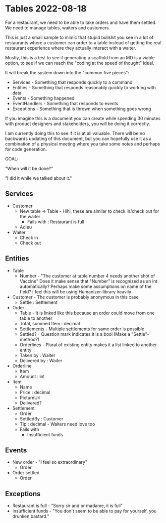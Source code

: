 ﻿# Tables 2022-08-18

For a restaurant, we need to be able to take orders and have them settled. We need to manage tables, waiters and customers.

This is just a small sample to mimic that stupid bullshit you see in a lot of restaurants where a customer can order to a table instead of getting the real restaurant experience where they actually interact with a waiter.

Mostly, this is a test to see if generating a scaffold from an MD is a viable option, to see if we can reach the "coding at the speed of thought" ideal.

It will break the system down into the "common five pieces":

- Services - Something that responds quickly to a command
- Entities - Something that responds reasonably quickly to working with data
- Events - Something happened
- EventHandlers - Something that responds to events
- Exceptions - Something that is thrown when something goes wrong

If you imagine this is a document you can create while spending 30 minutes with product designers and stakeholders, you will be doing it correctly.

I am currently doing this to see if it is at all valuable. There will be no backwards updating of this document, but you can hopefully use it as a combination of a physical meeting where you take some notes and perhaps for code generation.

GOAL: 

"When will it be done?"

"I did it while we talked about it."

## Services

- Customer
    * New table => Table - Hihi, these are similar to check in/check out for the waiter
        - Fails with : Restaurant is full
    * Adieu    
- Waiter
    - Check in
    - Check out

## Entities

- Table
    - Number - "The customer at table number 4 needs another shot of Vaccine" Does it make sense that "Number" is recognized as an int automatically? Perhaps make some assumptions on name of the field? I feel this will be using Humanizer-library heavily
- Customer - The customer is probably anonymous in this case
    - Settle : Settlement
- Order
    - Table - It is linked like this because an order could move from one table to another
    - Total, summed Item : decimal
    - Settlements - Multiple settlements for same order is possible
    - Settled? - Question mark indicates it is a bool (Make a "Settle"-method?)
    - Orderlines - Plural of existing entity makes it a list linked to another entity
    - Taken by : Waiter
    - Delivered by : Waiter
- Orderline
    - Item
    - Amount : int    
- Item
    - Name
    - Price : decimal
    - PictureUrl
    - Delivered?
- Settlement
    - Order
    - SettledBy : Customer
    - Tip : decimal - Waiters need love too
    - Fails with
        - Insufficient funds

## Events

- New order - "I feel so extraordinary"
    - Order
- Order settled
    - Order

## Exceptions

- Restaurant is full - "Sorry sir and or madame, it is full"
- Insufficient funds - "You don't seem to be able to pay for yourself, you drunken bastard."
